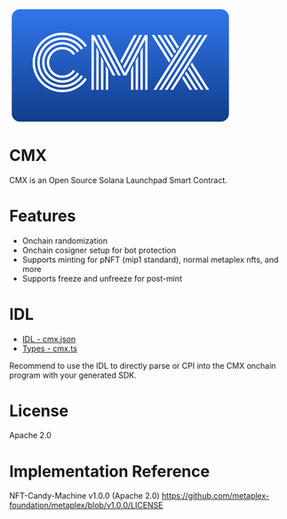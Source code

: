 <img src="./docs/cmx_logo.png" width="400">

# CMX
CMX is an Open Source Solana Launchpad Smart Contract.

# Features

- Onchain randomization
- Onchain cosigner setup for bot protection
- Supports minting for pNFT (mip1 standard), normal metaplex nfts, and more
- Supports freeze and unfreeze for post-mint

# IDL
- [IDL - cmx.json](./src/idl/cmx.json)
- [Types - cmx.ts](./src/types/cmx.ts)

Recommend to use the IDL to directly parse or CPI into the CMX onchain program with your generated SDK.

# License
Apache 2.0

# Implementation Reference
NFT-Candy-Machine v1.0.0 (Apache 2.0) https://github.com/metaplex-foundation/metaplex/blob/v1.0.0/LICENSE
